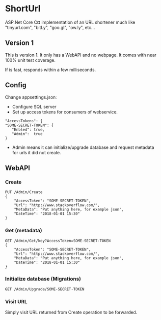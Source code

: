 # ShortUrl
ASP.Net Core C¤ implementation of an URL shortener much like "tinyurl.com", "bitl.y", "goo.gl", "ow.ly", etc...

## Version 1
This is version 1. It only has a WebAPI and no webpage.
It comes with near 100% unit test coverage.

If is fast, responds within a few milliseconds.

## Config


Change appsettings.json:

 - Configure SQL server
 - Set up access tokens for consumers of webservice.
<pre><code>"AccessTokens": {
"SOME-SECRET-TOKEN": {
   "Enbled": true,
   "Admin":  true 
}</code></pre>

 - Admin means it can initialize/upgrade database and request metadata for urls it did not create.

## WebAPI
### Create
<pre><code>PUT /Admin/Create
{
	"AccessToken": "SOME-SECRET-TOKEN",
	"Url": "http://www.stackoverflow.com/",
	"MetaData": "Put anything here, for example json",
	"DateTime": "2018-01-01 15:30"
}</code></pre>

### Get (metadata)
<pre><code>GET /Admin/Get/key?AccessToken=SOME-SECRET-TOKEN
{
	"AccessToken": "SOME-SECRET-TOKEN",
	"Url": "http://www.stackoverflow.com/",
	"MetaData": "Put anything here, for example json",
	"DateTime": "2018-01-01 15:30"
}</code></pre>

### Initialize database (Migrations)
<pre><code>GET /Admin/Upgrade/SOME-SECRET-TOKEN</code></pre>

### Visit URL
Simply visit URL returned from Create operation to be forwarded.
